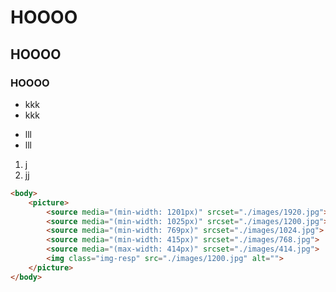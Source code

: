 # HOOOO
## HOOOO
### HOOOO

* kkk
* kkk

- lll
- lll

1. j
1. jj

```html
<body>
	<picture>
		<source media="(min-width: 1201px)" srcset="./images/1920.jpg">
		<source media="(min-width: 1025px)" srcset="./images/1200.jpg">
		<source media="(min-width: 769px)" srcset="./images/1024.jpg">
		<source media="(min-width: 415px)" srcset="./images/768.jpg">
		<source media="(max-width: 414px)" srcset="./images/414.jpg">
		<img class="img-resp" src="./images/1200.jpg" alt="">
	</picture>
</body>
```
